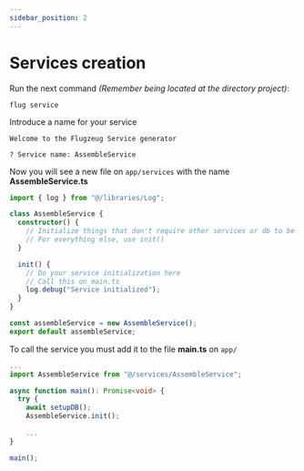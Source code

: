 ```yaml
---
sidebar_position: 2
---
```


# Services creation

Run the next command *(Remember being located at the directory project)*:

```shell
flug service
```

Introduce a name for your service

```shell
Welcome to the Flugzeug Service generator

? Service name: AssembleService
```

Now you will see a new file on ```app/services``` with the name **AssembleService.ts**

```ts title="AssembleService.ts"
import { log } from "@/libraries/Log";

class AssembleService {
  constructor() {
    // Initialize things that don't require other services or db to be initialized here
    // For everything else, use init()
  }

  init() {
    // Do your service initialization here
    // Call this on main.ts
    log.debug("Service initialized");
  }
}

const assembleService = new AssembleService();
export default assembleService;
```

To call the service you must add it to the file **main.ts** on `app/`

```ts title="main.ts"
...
import AssembleService from "@/services/AssembleService";

async function main(): Promise<void> {
  try {
    await setupDB();
    AssembleService.init();
    
    ...
}

main();
```